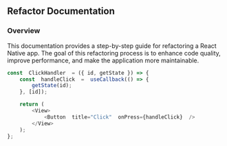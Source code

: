 ## Refactor Documentation

### Overview

This documentation provides a step-by-step guide for refactoring a React Native app. The goal of this refactoring process is to enhance code quality, improve performance, and make the application more maintainable.

```js
const  ClickHandler  = ({ id, getState }) => {
	const  handleClick  =  useCallback(() => {
		getState(id);
	}, [id]);

	return (
		<View>
			<Button  title="Click"  onPress={handleClick}  />
		</View>
	);
};
```
<!--stackedit_data:
eyJoaXN0b3J5IjpbLTg4MzA0MTg2NSwtODY2MjA5Nzg5LC04Nj
YyMDk3ODksLTEwNDYyNzg3MjZdfQ==
-->